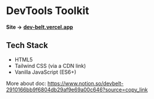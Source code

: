 # DevTools Toolkit

**Site →** [**dev-belt.vercel.app**](https://dev-belt.vercel.app/)

## Tech Stack

- HTML5
- Tailwind CSS (via a CDN link)
- Vanilla JavaScript (ES6+)

More about doc: https://www.notion.so/devbelt-2910166bb9f6804db29af9e69a00c646?source=copy_link